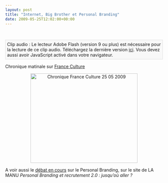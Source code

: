 ```yaml
---
layout: post
title: "Internet, Big Brother et Personal Branding"
date: 2009-05-25T12:02:00+00:00
---
```

<div class="main">
		<p><span style="font-family: Calibri,sans-serif;"><span style="font-weight: normal;"><br>
<p class="audioplayer_container"><span style="display:block;padding:5px;border:1px solid #dddddd;background:#f8f8f8" id="audioplayer_4">Clip audio : Le lecteur Adobe Flash (version 9 ou plus) est nécessaire pour la lecture de ce clip audio. Téléchargez la dernière version <a href="http://www.adobe.com/shockwave/download/download.cgi?P1_Prod_Version=ShockwaveFlash&amp;promoid=BIOW" title="Download Adobe Flash Player">ici</a>. Vous devez aussi avoir JavaScript activé dans votre navigateur.</span><script type="text/javascript">AudioPlayer.embed("audioplayer_4", {soundFile:"aHR0cDovL3d3dy5qdWxpZWNvdWRyeS5jb20vd3AtY29udGVudC91cGxvYWRzLzIwMDkvMDUvY2hyb25pcXVlLWpjLTI1MDUyMDA5Lm1wMw"});</script></p>
</span></span></p>
	<p>Chronique matinale sur <a href="http://sites.radiofrance.fr/chaines/france-culture2/emissions/matins/">France Culture</a></p>
	<p style="text-align: center;"><a href="/juliecoudry/uploads/2009/05/250509.jpg"><img class="size-medium wp-image-496 aligncenter" title="Radio France 25 05 2009" src="/juliecoudry/uploads/2009/05/250509-300x252.jpg" alt="Chronique France Culture 25 05 2009" width="342" height="287"></a></p>
	<p style="text-align: left;">
	</p>
<p style="text-align: left;">A voir aussi le <a href="http://www.la-manu.fr/personal-branding-et-recrutement-20-jusquou-aller.html">débat en cours</a> sur le Personal Branding, sur le site de LA MANU <em>Personal Branding et recrutement 2.0 : jusqu’où aller ?</em></p>
</div>
